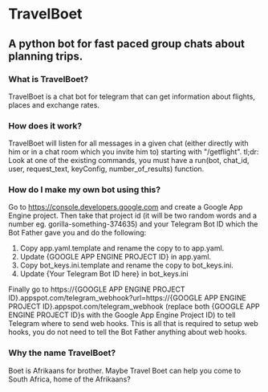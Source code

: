 # TravelBoet
## A python bot for fast paced group chats about planning trips.

### What is TravelBoet?
TravelBoet is a chat bot for telegram that can get information about flights, places and exchange rates.

### How does it work?
TravelBoet will listen for all messages in a given chat (either directly with him or in a chat room which you invite him to) starting with "/getflight".
tl;dr: Look at one of the existing commands, you must have a run(bot, chat_id, user, request_text, keyConfig, number_of_results) function.

### How do I make my own bot using this?
Go to https://console.developers.google.com and create a Google App Engine project. Then take that project id (it will be two random words and a number eg. gorilla-something-374635) and your Telegram Bot ID which the Bot Father gave you and do the following:

1. Copy app.yaml.template and rename the copy to to app.yaml.
2. Update {GOOGLE APP ENGINE PROJECT ID} in app.yaml.
3. Copy bot_keys.ini.template and rename the copy to bot_keys.ini.
4. Update {Your Telegram Bot ID here} in bot_keys.ini 


Finally go to https://{GOOGLE APP ENGINE PROJECT ID}.appspot.com/telegram_webhook?url=https://{GOOGLE APP ENGINE PROJECT ID}.appspot.com/telegram_webhook (replace both {GOOGLE APP ENGINE PROJECT ID}s with the Google App Engine Project ID) to tell Telegram where to send web hooks. This is all that is required to setup web hooks, you do not need to tell the Bot Father anything about web hooks.

### Why the name TravelBoet?
Boet is Afrikaans for brother. Maybe Travel Boet can help you come to South Africa, home of the Afrikaans?
